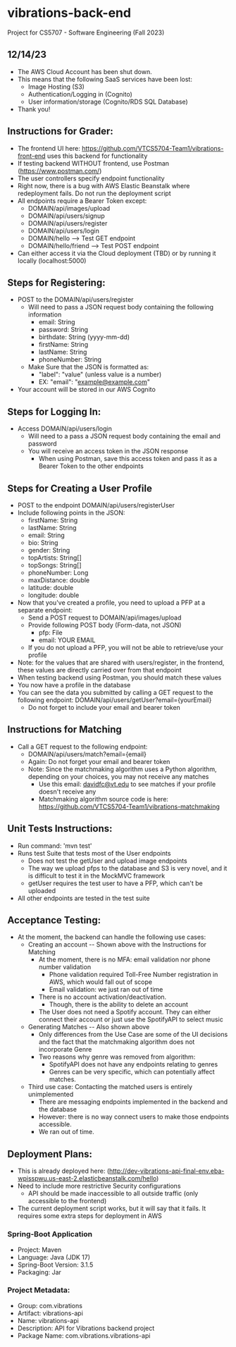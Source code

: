 # vibrations-back-end
Project for CS5707 - Software Engineering (Fall 2023)

## 12/14/23
* The AWS Cloud Account has been shut down.
* This means that the following SaaS services have been lost:
  * Image Hosting (S3)
  * Authentication/Logging in (Cognito)
  * User information/storage (Cognito/RDS SQL Database)
* Thank you!

## Instructions for Grader:
* The frontend UI here: https://github.com/VTCS5704-Team1/vibrations-front-end uses this backend for functionality
* If testing backend WITHOUT frontend, use Postman (https://www.postman.com/)
* The user controllers specify endpoint functionality
* Right now, there is a bug with AWS Elastic Beanstalk where redeployment fails. Do not run the deployment script
* All endpoints require a Bearer Token except:
    * DOMAIN/api/images/upload
    * DOMAIN/api/users/signup
    * DOMAIN/api/users/register
    * DOMAIN/api/users/login
    * DOMAIN/hello --> Test GET endpoint
    * DOMAIN/hello/friend --> Test POST endpoint
* Can either access it via the Cloud deployment (TBD) or by running it locally (localhost:5000)

## Steps for Registering:
* POST to the DOMAIN/api/users/register
  * Will need to pass a JSON request body containing the following information
    * email: String
    * password: String
    * birthdate: String (yyyy-mm-dd)
    * firstName: String
    * lastName: String
    * phoneNumber: String
  * Make Sure that the JSON is formatted as:
    * "label": "value" (unless value is a number)
    * EX: "email": "example@example.com"
* Your account will be stored in our AWS Cognito

## Steps for Logging In:
* Access DOMAIN/api/users/login
  * Will need to a pass a JSON request body containing the email and password
  * You will receive an access token in the JSON response
    * When using Postman, save this access token and pass it as a Bearer Token to the other endpoints

## Steps for Creating a User Profile
* POST to the endpoint DOMAIN/api/users/registerUser
* Include following points in the JSON:
  * firstName: String
  * lastName: String
  * email: String
  * bio: String
  * gender: String
  * topArtists: String[]
  * topSongs: String[]
  * phoneNumber: Long
  * maxDistance: double
  * latitude: double
  * longitude: double
* Now that you've created a profile, you need to upload a PFP at a separate endpoint:
  * Send a POST request to DOMAIN/api/images/upload
  * Provide following POST body (Form-data, not JSON) 
    * pfp: File 
    * email: YOUR EMAIL
  * If you do not upload a PFP, you will not be able to retrieve/use your profile
* Note: for the values that are shared with users/register, in the frontend, these values are directly carried over from that endpoint
* When testing backend using Postman, you should match these values
* You now have a profile in the database
* You can see the data you submitted by calling a GET request to the following endpoint: DOMAIN/api/users/getUser?email={yourEmail}
  * Do not forget to include your email and bearer token

## Instructions for Matching
* Call a GET request to the following endpoint:
  * DOMAIN/api/users/match?email={email}
  * Again: Do not forget your email and bearer token
  * Note: Since the matchmaking algorithm uses a Python algorithm, depending on your choices, you may not receive any matches
    * Use this email: davidfc@vt.edu to see matches if your profile doesn't receive any
    * Matchmaking algorithm source code is here: https://github.com/VTCS5704-Team1/vibrations-matchmaking

## Unit Tests Instructions:
* Run command: 'mvn test'
* Runs test Suite that tests most of the User endpoints
  * Does not test the getUser and upload image endpoints
  * The way we upload pfps to the database and S3 is very novel, and it is difficult to test it in the MockMVC framework 
  * getUser requires the test user to have a PFP, which can't be uploaded
* All other endpoints are tested in the test suite

## Acceptance Testing:
* At the moment, the backend can handle the following use cases:
  * Creating an account -- Shown above with the Instructions for Matching
    * At the moment, there is no MFA: email validation nor phone number validation
      * Phone validation required Toll-Free Number registration in AWS, which would fall out of scope
      * Email validation: we just ran out of time
    * There is no account activation/deactivation.
      * Though, there is the ability to delete an account
    * The User does not need a Spotify account. They can either connect their account or just use the SpotifyAPI to select music
  * Generating Matches -- Also shown above
    * Only differences from the Use Case are some of the UI decisions and the fact that the matchmaking algorithm does not incorporate Genre
    * Two reasons why genre was removed from algorithm:
      * SpotifyAPI does not have any endpoints relating to genres
      * Genres can be very specific, which can potentially affect matches.
  * Third use case: Contacting the matched users is entirely unimplemented
    * There are messaging endpoints implemented in the backend and the database
    * However: there is no way connect users to make those endpoints accessible.
    * We ran out of time.


## Deployment Plans:
* This is already deployed here: (http://dev-vibrations-api-final-env.eba-wpisspwu.us-east-2.elasticbeanstalk.com/hello)
* Need to include more restrictive Security configurations
  * API should be made inaccessible to all outside traffic (only accessible to the frontend)
* The current deployment script works, but it will say that it fails. It requires some extra steps for deployment in AWS

### Spring-Boot Application
* Project: Maven
* Language: Java (JDK 17)
* Spring-Boot Version: 3.1.5
* Packaging: Jar

### Project Metadata:
* Group: com.vibrations
* Artifact: vibrations-api
* Name: vibrations-api
* Description: API for Vibrations backend project
* Package Name: com.vibrations.vibrations-api




